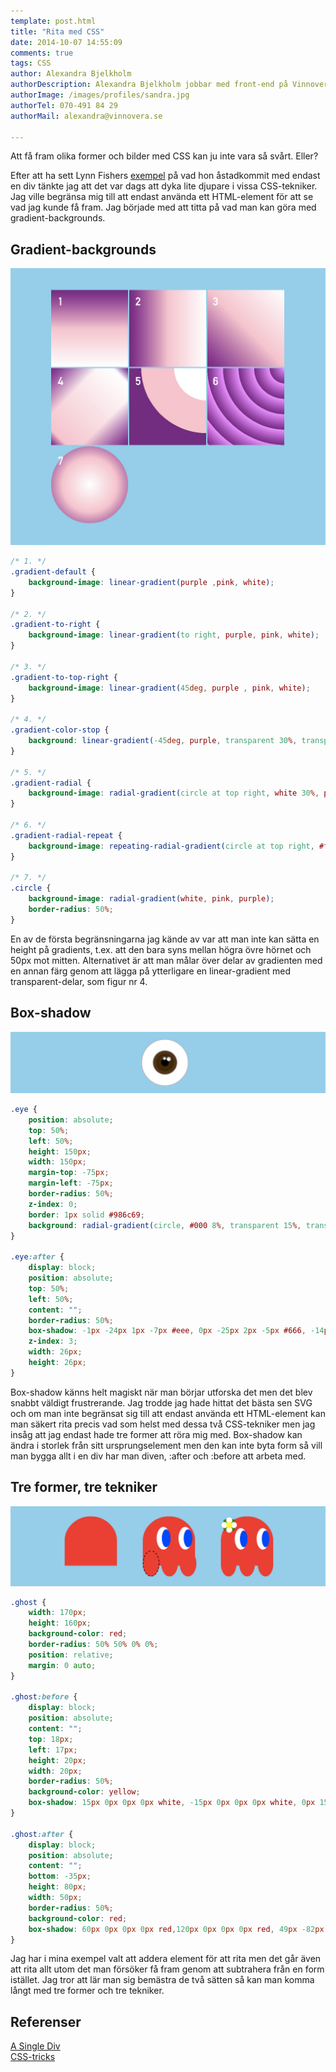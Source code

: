 ```yaml
---
template: post.html
title: "Rita med CSS"
date: 2014-10-07 14:55:09 
comments: true
tags: CSS
author: Alexandra Bjelkholm
authorDescription: Alexandra Bjelkholm jobbar med front-end på Vinnovera.
authorImage: /images/profiles/sandra.jpg
authorTel: 070-491 84 29
authorMail: alexandra@vinnovera.se

---
```


Att få fram olika former och bilder med CSS kan ju inte vara så svårt. Eller?

<!--more-->

Efter att ha sett Lynn Fishers [exempel][0] på vad hon åstadkommit med endast en div tänkte jag att det var dags att dyka lite djupare i vissa CSS-tekniker. Jag ville begränsa mig till att endast använda ett HTML-element för att se vad jag kunde få fram. Jag började med att titta på vad man kan göra med gradient-backgrounds.

## Gradient-backgrounds

![Gradients][00]  

```css
/* 1. */
.gradient-default {
	background-image: linear-gradient(purple ,pink, white);
}

/* 2. */
.gradient-to-right {
	background-image: linear-gradient(to right, purple, pink, white);
}

/* 3. */
.gradient-to-top-right {
	background-image: linear-gradient(45deg, purple , pink, white);
}

/* 4. */
.gradient-color-stop {
	background: linear-gradient(-45deg, purple, transparent 30%, transparent 70%, purple), linear-gradient(45deg, purple, pink 10%, white 90%, purple);
}

/* 5. */
.gradient-radial {
	background-image: radial-gradient(circle at top right, white 30%, pink 30%, pink 60%, purple 60%);
}

/* 6. */
.gradient-radial-repeat {
	background-image: repeating-radial-gradient(circle at top right, #fb7afb, purple 50px);
}

/* 7. */
.circle {
	background-image: radial-gradient(white, pink, purple);
	border-radius: 50%;
}
```

En av de första begränsningarna jag kände av var att man inte kan sätta en height på gradients, t.ex. att den bara syns mellan högra övre hörnet och 50px mot mitten. Alternativet är att man målar över delar av gradienten med en annan färg genom att lägga på ytterligare en linear-gradient med transparent-delar, som figur nr 4.

## Box-shadow

![Box shadow][01]

```css
.eye {
	position: absolute;
	top: 50%;
	left: 50%;
	height: 150px;
	width: 150px;
	margin-top: -75px;
	margin-left: -75px;
	border-radius: 50%;
	z-index: 0;
	border: 1px solid #986c69;
	background: radial-gradient(circle, #000 8%, transparent 15%, transparent 29%, rgba(61,39,18,0.7) 33%, transparent 38%), radial-gradient(circle, #543808, #432501 25%, #715432 35%, white 38%);
}

.eye:after {
	display: block;
	position: absolute;
	top: 50%;
	left: 50%;
	content: "";
	border-radius: 50%;
	box-shadow: -1px -24px 1px -7px #eee, 0px -25px 2px -5px #666, -14px -26px 1px -9px #eee, -15px -27px 2px -7px #666;
	z-index: 3;
	width: 26px;
	height: 26px;
}
```

Box-shadow känns helt magiskt när man börjar utforska det men det blev snabbt väldigt frustrerande. Jag trodde jag hade hittat det bästa sen SVG och om man inte begränsat sig till att endast använda ett HTML-element kan man säkert rita precis vad som helst med dessa två CSS-tekniker men jag insåg att jag endast hade tre former att röra mig med. Box-shadow kan ändra i storlek från sitt ursprungselement men den kan inte byta form så vill man bygga allt i en div har man diven, :after och :before att arbeta med.

## Tre former, tre tekniker

![Shapes][02]

```css
.ghost {
	width: 170px;
	height: 160px;
	background-color: red;
	border-radius: 50% 50% 0% 0%;
	position: relative;
	margin: 0 auto;
}

.ghost:before {
	display: block;
	position: absolute;
	content: "";
	top: 18px;
	left: 17px;
	height: 20px;
	width: 20px;
	border-radius: 50%;
	background-color: yellow;
	box-shadow: 15px 0px 0px 0px white, -15px 0px 0px 0px white, 0px 15px 0px 0px white, 0px -15px 0px 0px white, 11px -11px 0px -2px green, -11px -11px 0px -2px green, -11px 11px 0px -2px green, 11px 11px 0px -2px green;
}

.ghost:after {
	display: block;
	position: absolute;
	content: "";
	bottom: -35px;
	height: 80px;
	width: 50px;
	border-radius: 50%;
	background-color: red;
	box-shadow: 60px 0px 0px 0px red,120px 0px 0px 0px red, 49px -82px 0px -13px blue, 40px -82px 0px -5px white, 120px -82px 0px -13px blue, 111px -82px 0px -5px white;
}
```

Jag har i mina exempel valt att addera element för att rita men det går även att rita allt utom det man försöker få fram genom att subtrahera från en form istället. Jag tror att lär man sig bemästra de två sätten så kan man komma långt med tre former och tre tekniker.

## Referenser
[A Single Div][0]   
[CSS-tricks][1]

[0]: http://a.singlediv.com/
[1]: http://css-tricks.com/css3-gradients/

[00]: /images/content/posts/rita-med-css/gradients.jpg
[01]: /images/content/posts/rita-med-css/eye.jpg
[02]: /images/content/posts/rita-med-css/ghost.jpg